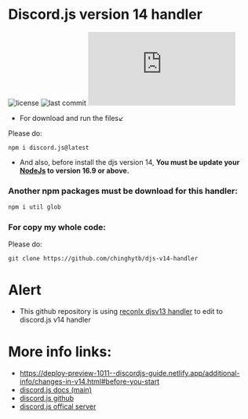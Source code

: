 # Discord.js version 14 handler

![license](https://img.shields.io/github/license/chingh1123/djs-v14-handler)
![last commit](https://img.shields.io/github/last-commit/chingh1123/djs-v14-handler)
[![discord.js version](https://img.shields.io/github/package-json/dependency-version/chingh1123/djs-v14-handler/discord.js)](https://discord.js.org)

- For download and run the files↙️

Please do:
```
npm i discord.js@latest
```

- And also, before install the djs version 14, **You must be update your [NodeJs](https://nodejs.org/en/download/current/) to version 16.9 or above.**

### Another npm packages must be download for this handler:
```js
npm i util glob
```

### For copy my whole code:
Please do:
```
git clone https://github.com/chinghytb/djs-v14-handler
```

# Alert
- This github repository is using [reconlx djsv13 handler](https://github.com/reconlx/djs-base-handler) to edit to discord.js v14 handler

# More info links:
- https://deploy-preview-1011--discordjs-guide.netlify.app/additional-info/changes-in-v14.html#before-you-start
- [discord.js docs (main)](https://discord.js.org/#/docs/discord.js/main/general/welcome)
- [discord.js github](https://github.com/discordjs)
- [discord.js offical server](https://discord.gg/djs)
